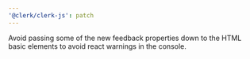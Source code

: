 ```yaml
---
'@clerk/clerk-js': patch
---
```


Avoid passing some of the new feedback properties down to the HTML basic elements to avoid react warnings in the console.

